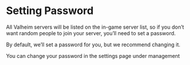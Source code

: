 # Setting Password

All Valheim servers will be listed on the in-game server list, so if you don’t want random people to join your server, you’ll need to set a password.

By default, we’ll set a password for you, but we recommend changing it.

You can change your password in the settings page under management